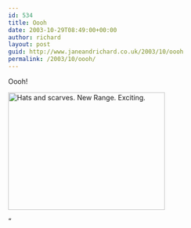 ```yaml
---
id: 534
title: Oooh
date: 2003-10-29T08:49:00+00:00
author: richard
layout: post
guid: http://www.janeandrichard.co.uk/2003/10/oooh
permalink: /2003/10/oooh/
---
```

Oooh!

<img src="http://v1.janeandrichard.co.uk/blog/p800/2003/10/hats.jpg" width="320" height="240" alt="Hats and scarves. New Range. Exciting." />

&#8220;